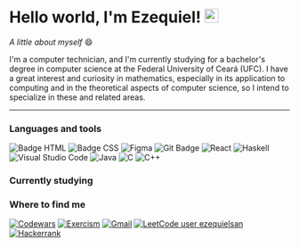 # Hello world, I'm Ezequiel! <img src="https://i.imgur.com/u8HivgI.gif" width="25px">

_A little about myself_ :smile:

I'm a computer technician, and I'm currently studying for a bachelor's degree in computer science at the Federal University of Ceará (UFC). I have a great interest and curiosity in mathematics, especially in its application to computing and in the theoretical aspects of computer science, so I intend to specialize in these and related areas. 
 
---
 
 ### Languages and tools

 ![Badge HTML](https://img.shields.io/badge/HTML5-E34F26?style=for-the-badge&logo=html5&logoColor=white) 
 ![Badge CSS](https://img.shields.io/badge/CSS3-1572B6?style=for-the-badge&logo=css3&logoColor=white)
 ![Figma](https://img.shields.io/badge/figma-%23F24E1E.svg?style=for-the-badge&logo=figma&logoColor=white)
 ![Git Badge](https://img.shields.io/badge/Git-F05032?style=for-the-badge&logo=git&logoColor=white)
 ![React](https://img.shields.io/badge/react-%2320232a.svg?style=for-the-badge&logo=react&logoColor=%2361DAFB)
 ![Haskell](https://img.shields.io/badge/Haskell-5e5086?style=for-the-badge&logo=haskell&logoColor=white)
 ![Visual Studio Code](https://img.shields.io/badge/Visual%20Studio%20Code-0078d7.svg?style=for-the-badge&logo=visual-studio-code&logoColor=white)
 ![Java](https://img.shields.io/badge/java-%23ED8B00.svg?style=for-the-badge&logo=java&logoColor=white)
 ![C](https://img.shields.io/badge/c-%2300599C.svg?style=for-the-badge&logo=c&logoColor=white)
 ![C++](https://img.shields.io/badge/c++-%2300599C.svg?style=for-the-badge&logo=c%2B%2B&logoColor=white)
 
### Currently studying
 
### Where to find me
[![Codewars](https://img.shields.io/badge/Codewars-B1361E?style=for-the-badge&logo=codewars&logoColor=grey)](https://www.codewars.com/users/Ezequiel%20Santos)
[![Exercism](https://img.shields.io/badge/Exercism-009CAB?style=for-the-badge&logo=exercism&logoColor=white)](https://exercism.org/profiles/ezequielsan)
[![Gmail](https://img.shields.io/badge/Gmail-D14836?style=for-the-badge&logo=gmail&logoColor=white)](mailto:ezequielsan.melo@gmail.com)
[![LeetCode user ezequielsan](https://img.shields.io/badge/dynamic/json?style=for-the-badge&labelColor=black&color=%23ffa116&label=Solved&query=solvedOverTotal&url=https%3A%2F%2Fleetcode-badge.vercel.app%2Fapi%2Fusers%2Fezequielsan&logo=leetcode&logoColor=yellow)](https://leetcode.com/ezequielsan/)
[![Hackerrank](https://img.shields.io/badge/-Hackerrank-2EC866?style=for-the-badge&logo=HackerRank&logoColor=white)](https://www.hackerrank.com/ezequiel_mozart1)





